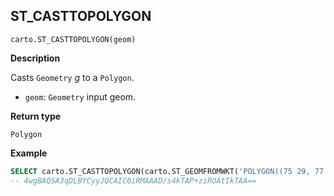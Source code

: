 ## ST_CASTTOPOLYGON

```sql:signature
carto.ST_CASTTOPOLYGON(geom)
```

**Description**

Casts `Geometry` _g_ to a `Polygon`.

* `geom`: `Geometry` input geom.

**Return type**

`Polygon`

**Example**

```sql
SELECT carto.ST_CASTTOPOLYGON(carto.ST_GEOMFROMWKT('POLYGON((75 29, 77 29, 77 27, 75 29))'));
-- 4wgBAQSA3qDLBYCyyJQCAIC0iRMAAAD/s4kTAP+ziROAtIkTAA==
```
